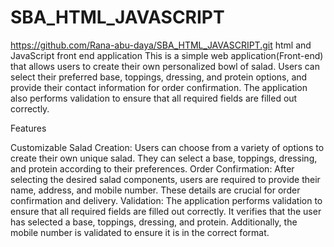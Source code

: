# SBA_HTML_JAVASCRIPT

https://github.com/Rana-abu-daya/SBA_HTML_JAVASCRIPT.git 
html and JavaScript front end application
This is a simple web application(Front-end) that allows users to create their own personalized bowl of salad. Users can select their preferred base, toppings, dressing, and protein options, and provide their contact information for order confirmation. The application also performs validation to ensure that all required fields are filled out correctly.


Features

Customizable Salad Creation: Users can choose from a variety of options to create their own unique salad. They can select a base, toppings, dressing, and protein according to their preferences.
Order Confirmation: After selecting the desired salad components, users are required to provide their name, address, and mobile number. These details are crucial for order confirmation and delivery.
Validation: The application performs validation to ensure that all required fields are filled out correctly. It verifies that the user has selected a base, toppings, dressing, and protein. Additionally, the mobile number is validated to ensure it is in the correct format.
